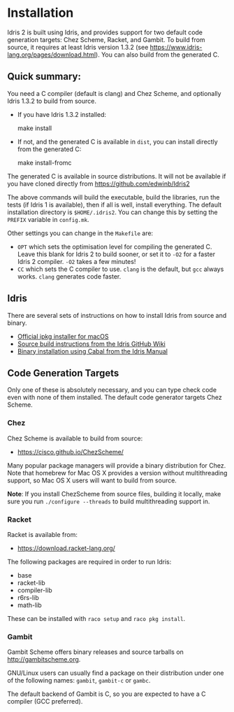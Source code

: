 # Installation

Idris 2 is built using Idris, and provides support for two default code
generation targets: Chez Scheme, Racket, and Gambit. To build from source, it requires
at least Idris version 1.3.2 (see https://www.idris-lang.org/pages/download.html). You
can also build from the generated C.

## Quick summary:

You need a C compiler (default is clang) and Chez Scheme, and optionally
Idris 1.3.2 to build from source.

* If you have Idris 1.3.2 installed:

    make install

* If not, and the generated C is available in `dist`, you can install directly
  from the generated C:

    make install-fromc

The generated C is available in source distributions. It will not be available
if you have cloned directly from https://github.com/edwinb/Idris2

The above commands will build the executable, build the libraries, run the
tests (if Idris 1 is available), then if all is well, install everything. The
default installation directory is `$HOME/.idris2`. You can change this by
setting the `PREFIX` variable in `config.mk`.

Other settings you can change in the `Makefile` are:

* `OPT` which sets the optimisation level for compiling the generated C.  Leave
  this blank for Idris 2 to build sooner, or set it to `-O2` for a faster
  Idris 2 compiler. `-O2` takes a few minutes!
* `CC` which sets the C compiler to use. `clang` is the default, but `gcc`
  always works. `clang` generates code faster.

## Idris

There are several sets of instructions on how to install Idris from source and
binary.

+ [Official ipkg installer for macOS](https://www.idris-lang.org/pkgs/idris-current.pkg)
+ [Source build instructions from the Idris GitHub Wiki](https://github.com/idris-lang/Idris-dev/wiki/Installation-Instructions)
+ [Binary installation using Cabal from the Idris Manual](https://idris.readthedocs.io/en/latest/tutorial/starting.html)

## Code Generation Targets

Only one of these is absolutely necessary, and you can type check code even
with none of them installed. The default code generator targets Chez Scheme.

### Chez

Chez Scheme is available to build from source:

+ https://cisco.github.io/ChezScheme/

Many popular package managers will provide a binary distribution for Chez. Note
that homebrew for Mac OS X provides a version without multithreading support, so
Mac OS X users will want to build from source.

**Note**: If you install ChezScheme from source files, building it locally, make sure
you run `./configure --threads` to build multithreading support in.

### Racket

Racket is available from:

+ https://download.racket-lang.org/

The following packages are required in order to run Idris:

- base
- racket-lib
- compiler-lib
- r6rs-lib
- math-lib

These can be installed with `raco setup` and `raco pkg install`.

### Gambit

Gambit Scheme offers binary releases and source tarballs on
http://gambitscheme.org.

GNU/Linux users can usually find a package on their distribution under one of
the following names: `gambit`, `gambit-c` or `gambc`.

The default backend of Gambit is C, so you are expected to have a C compiler
(GCC preferred).
